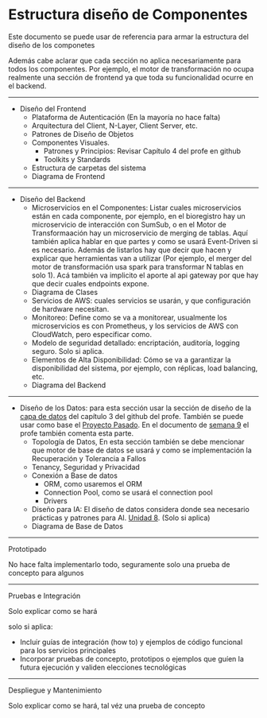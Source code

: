 # Estructura diseño de Componentes

Este documento se puede usar de referencia para armar la estructura del diseño de los componetes

Además cabe aclarar que cada sección no aplica necesariamente para todos los componentes. Por ejemplo, el motor de transformación no ocupa realmente una sección de frontend ya que toda su funcionalidad ocurre en el backend.

----

- Diseño del Frontend
  - Plataforma de Autenticación (En la mayoría no hace falta)
  - Arquitectura del Client, N-Layer, Client Server, etc.
  - Patrones de Diseño de Objetos
  - Componentes Visuales.
    - Patrones y Principios: Revisar Capítulo 4 del profe en github
    - Toolkits y Standards
  - Estructura de carpetas del sistema
  - Diagrama de Frontend

----
- Diseño del Backend
  - Microservicios en el Componentes: Listar cuales microservicios están en cada componente, por ejemplo, en el bioregistro hay un microservicio de interacción con SumSub, o en el Motor de Transformaación hay un microservicio de merging de tablas. Aquí también aplica hablar en que partes y como se usará Event-Driven si es necesario. Además de listarlos hay que decir que hacen y explicar que herramientas van a utilizar (Por ejemplo, el merger del motor de transformación usa spark para transformar N tablas en solo 1). Acá también va implicito el aporte al api gateway por que hay que decir cuales endpoints expone. 
  - Diagrama de Clases
  - Servicios de AWS: cuales servicios se usarán, y que configuración de hardware necesitan.
  - Monitoreo: Define como se va a monitorear, usualmente los microservicios es con Prometheus, y los servicios de AWS con CloudWatch, pero especificar como.
  - Modelo de seguridad detallado: encriptación, auditoría, logging seguro. Solo si aplica.
  - Elementos de Alta Disponibilidad: Cómo se va a garantizar la disponibilidad del sistema, por ejemplo, con réplicas, load balancing, etc.
  - Diagrama del Backend

----
- Diseño de los Datos: para esta sección usar la sección de diseño de la [capa de datos](https://github.com/vsurak/cursostec/blob/master/diseno/3.%20dise%C3%B1o%20de%20la%20l%C3%B3gica%20y%20los%20datos%2C%20o%20backend%20y%20data.md#dise%C3%B1o-de-la-capa-de-datos) del capítulo 3 del github del profe. También se puede usar como base el [Proyecto Pasado](https://github.com/Chagui05/Caso-2-diseno?tab=readme-ov-file#data-layer-design). En el documento de [semana 9](https://github.com/vsurak/cursostec/blob/master/diseno/week%209%20-10.md#week-9-1) el profe también comenta esta parte.
  - Topología de Datos, En esta sección también se debe mencionar que motor de base de datos se usará y como se implementación la Recuperación y Tolerancia a Fallos
  - Tenancy, Seguridad y Privacidad
  - Conexión a Base de datos
    - ORM, como usaremos el ORM
    - Connection Pool, como se usará el connection pool
    - Drivers
  - Diseño para IA: El diseño de datos considera donde sea necesario prácticas y patrones para AI. [Unidad 8](https://github.com/vsurak/cursostec/blob/master/diseno/8.%20Tendencias%20en%20el%20dise%C3%B1o%20de%20software.md). (Solo si aplica)
  - Diagrama de Base de Datos

----

Prototipado

No hace falta implementarlo todo, seguramente solo una prueba de concepto para algunos

----

Pruebas e Integración

Solo explicar como se hará

solo si aplica:

- Incluir guías de integración (how to) y ejemplos de código funcional para los servicios principales
- Incorporar pruebas de concepto, prototipos o ejemplos que guíen la futura ejecución y validen elecciones tecnológicas

----

Despliegue y Mantenimiento

Solo explicar como se hará, tal véz una prueba de concepto

